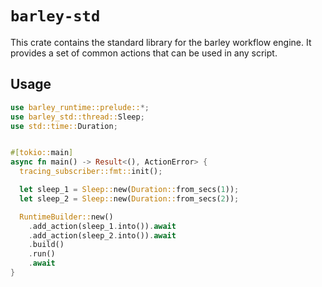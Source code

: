 # `barley-std`

This crate contains the standard library for the barley workflow engine. It provides a set of common actions that can be used in any script.

## Usage

```rust
use barley_runtime::prelude::*;
use barley_std::thread::Sleep;
use std::time::Duration;


#[tokio::main]
async fn main() -> Result<(), ActionError> {
  tracing_subscriber::fmt::init();

  let sleep_1 = Sleep::new(Duration::from_secs(1));
  let sleep_2 = Sleep::new(Duration::from_secs(2));

  RuntimeBuilder::new()
    .add_action(sleep_1.into()).await
    .add_action(sleep_2.into()).await
    .build()
    .run()
    .await
}
```